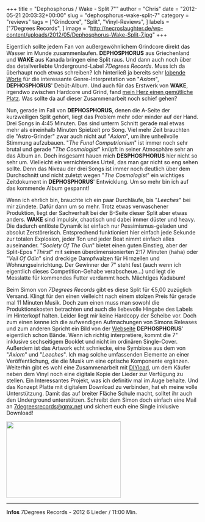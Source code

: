 +++
title = "Dephosphorus / Wake - Split 7\""
author = "Chris"
date = "2012-05-21 20:03:32+00:00"
slug = "dephosphorus-wake-split-7"
category = "reviews"
tags = ["Grindcore", "Split", "Vinyl-Reviews", ]
labels = ["7Degrees Records", ]
image = "http://necroslaughter.de/wp-content/uploads/2012/05/Dephosphorus-Wake-Split-7.jpg"
+++

Eigentlich sollte jedem Fan von außergewöhnlichem Grindcore direkt das Wasser im Munde zusammenlaufen. **DEPHOSPHORUS** aus Griechenland und **WAKE** aus Kanada bringen eine Split raus. Und dann auch noch über das detailverliebte Underground-Label _7Degrees Records_. Muss ich da überhaupt noch etwas schreiben? Ich hinterließ ja bereits sehr <a href="http://necroslaughter.de/2011/09/dephosphorus-axiom/" title="Dephosphorus – Axiom">lobende Worte</a> für die interessante Genre-Interpretation von "_Axiom_", **DEPHOSPHORUS**' Debüt-Album. Und auch für das Erstwerk von **WAKE**, irgendwo zwischen Hardcore und Grind, fand <a href="http://necroslaughter.de/2012/04/wake-leeches/" title="Wake – Leeches">mein Herz einen gemütliche Platz</a>. Was sollte da auf dieser Zusammenarbeit noch schief gehen?

Nun, gerade im Fall von **DEPHOSPHORUS**, denen die A-Seite der kurzweiligen Split gehört, liegt das Problem mehr oder minder auf der Hand. Drei Songs in 4:45 Minuten. Das sind unterm Schnitt gerade mal etwas mehr als eineinhalb Minuten Spielzeit pro Song. Viel mehr Zeit brauchten die "Astro-Grinder" zwar auch nicht auf "_Axiom_", um ihre unheilvolle Stimmung aufzubauen. "_The Funal Computrionium_" ist immer noch sehr brutal und gerade "_The Cosmologist_" knüpft in seiner Atmosphäre sehr an das Album an. Doch insgesamt hauen mich **DESPHOSPHORUS** hier nicht so sehr um. Vielleicht ein vernichtendes Urteil, das man gar nicht so eng sehen sollte. Denn das Niveau der drei Songs ist immer noch deutlich über dem Durchschnitt und nicht zuletzt wegen "_The Cosmologist_" ein wichtiges Zeitdokument in **DEPHOSPHORUS**' Entwicklung. Um so mehr bin ich auf das kommende Album gespannt!

Wenn ich ehrlich bin, brauchte ich ein paar Durchläufe, bis "_Leeches_" bei mir zündete. Dafür dann um so mehr. Trotz etwas verwaschener Produktion, liegt der Sachverhalt bei der B-Seite dieser Split aber etwas anders. **WAKE** sind impulsiv, chaotisch und dabei immer düster und heavy. Die dadurch entlöste Dynamik ist einfach nur Pessimismus-geladen und absolut Zerstörerisch. Entsprechend funktioniert hier einfach jede Sekunde zur totalen Explosion, jeder Ton und jeder Beat nimmt einfach alles auseinander. "_Society Of The Gun_" bietet einen guten Einstieg, aber der Split-Epos "_Thirst_" mit seinen überdimensionierten 2:17 Minuten (haha) oder "_Veil Of Odin_" sind dreckige Dampfwalzen für Hirnzellen und Wohnungseinrichtung. Der Gewinner der 7" steht fest (auch wenn ich eigentlich dieses Competition-Gehabe verabscheue...) und legt die Messlatte für kommendes Futter verdammt hoch. Mächtiges Kadabum!

Beim Simon von _7Degrees Records_ gibt es diese Split für €5,00 zuzüglich Versand. Klingt für den einen vielleicht nach einem stolzen Preis für gerade mal 11 Minuten Musik. Doch zum einen muss man sowohl die Produktionskosten betrachten und auch die liebevolle Hingabe des Labels im Hinterkopf halten. Leider liegt mir keine Hardcopy der Scheibe vor. Doch zum einen kenne ich die aufwendigen Aufmachungen von Simons Releases und zum anderen Spricht ein Bild von der <a href="http://dephosphorus.com/2012/04/22/dephosphoruswake-split-7-out-now-7-degrees-records/">Webseite</a> **DEPHOSPHORUS**' eigentlich schon Bände. Wenn ich richtig interpretiere, kommt die 7" inklusive sechseitigem Booklet und nicht im ordinären Single-Cover. Außerdem ist das Artwork echt schniecke, eine Symbiose aus dem von "_Axiom_" und "_Leeches_". Ich mag solche umfassenden Elemente an einer Veröffentlichung, die die Musik um eine optische Komponente ergänzen. Weiterhin gibt es wohl eine Zusammenarbeit mit <a href="http://diyload.com/">DIYload</a>, um dem Käufer neben dem Vinyl noch eine digitale Kopie der Lieder zur Verfügung zu stellen. Ein Interessantes Projekt, was ich definitiv mal im Auge behalte. Und das Konzept Platte mit digitalem Download zu verbinden, hat eh meine volle Unterstützung. Damit das auf breiter Fläche Schule macht, solltet ihr auch den Underground unterstützen. Schreibt dem Simon doch einfach eine Mail an <a href="mailto:7degreesrecords@gmx.net">7degreesrecords@gmx.net</a> und sichert euch eine Single inklusive Download!

<a href="http://necroslaughter.de/wp-content/uploads/2012/05/Dephosphorus-Wake-Split-Anatomy.jpg"><img alt="" class="alignnone size-medium wp-image-8264" height="200" src="http://necroslaughter.de/wp-content/uploads/2012/05/Dephosphorus-Wake-Split-Anatomy-300x200.jpg" title="Dephosphorus - Wake - Split - Anatomy" width="300"/></a>



---
**Infos**
7Degrees Records - 2012
6 Lieder / 11:00 Min.
